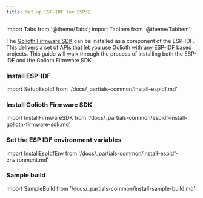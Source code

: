 ```yaml
---
title: Set up ESP-IDF for ESP32
---
```


import Tabs from '@theme/Tabs';
import TabItem from '@theme/TabItem';

The [Golioth Firmware SDK](https://github.com/golioth/golioth-firmware-sdk) can be
installed as a component of the ESP-IDF. This delivers a set of APIs that let
you use Golioth with any ESP-IDF based projects. This guide will walk through
the process of installing both the ESP-IDF and the Golioth Firmware SDK.

### Install ESP-IDF

import SetupEspIdf from '/docs/_partials-common/install-espidf.md'

<SetupEspIdf/>

### Install Golioth Firmware SDK

import InstallFirmwareSDK from '/docs/_partials-common/espidf-install-golioth-firmware-sdk.md'

<InstallFirmwareSDK/>

### Set the ESP IDF environment variables

import InstallEspIdfEnv from '/docs/_partials-common/install-espidf-environment.md'

<InstallEspIdfEnv/>

### Sample build

import SampleBuild from '/docs/_partials-common/install-sample-build.md'

<SampleBuild />
